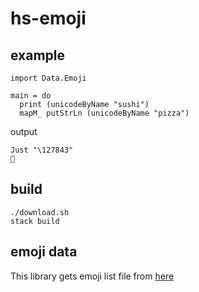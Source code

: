 # hs-emoji

## example
```
import Data.Emoji

main = do
  print (unicodeByName "sushi")
  mapM_ putStrLn (unicodeByName "pizza")

```
output
```
Just "\127843"
🍕
```

## build

```
./download.sh
stack build
```

## emoji data
This library gets emoji list file from [here](https://github.com/omnidan/node-emoji)
